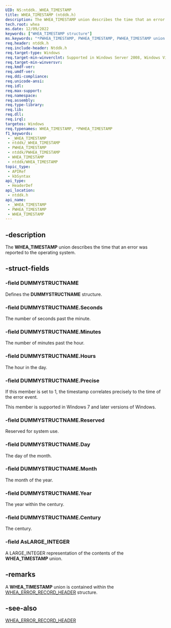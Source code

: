 ```yaml
---
UID: NS:ntddk._WHEA_TIMESTAMP
title: WHEA_TIMESTAMP (ntddk.h)
description: The WHEA_TIMESTAMP union describes the time that an error was reported to the operating system.
tech.root: whea
ms.date: 12/09/2022
keywords: ["WHEA_TIMESTAMP structure"]
ms.keywords: "*PWHEA_TIMESTAMP, PWHEA_TIMESTAMP, PWHEA_TIMESTAMP union pointer [WHEA Drivers and Applications], WHEA_TIMESTAMP, WHEA_TIMESTAMP union [WHEA Drivers and Applications], _WHEA_TIMESTAMP, ntddk/PWHEA_TIMESTAMP, ntddk/WHEA_TIMESTAMP, whea.whea_timestamp, whearef_d0fafe3b-0cea-4adf-a68a-b565e04ae258.xml"
req.header: ntddk.h
req.include-header: Ntddk.h
req.target-type: Windows
req.target-min-winverclnt: Supported in Windows Server 2008, Windows Vista SP1, and later versions of Windows.
req.target-min-winversvr: 
req.kmdf-ver: 
req.umdf-ver: 
req.ddi-compliance: 
req.unicode-ansi: 
req.idl: 
req.max-support: 
req.namespace: 
req.assembly: 
req.type-library: 
req.lib: 
req.dll: 
req.irql: 
targetos: Windows
req.typenames: WHEA_TIMESTAMP, *PWHEA_TIMESTAMP
f1_keywords:
 - _WHEA_TIMESTAMP
 - ntddk/_WHEA_TIMESTAMP
 - PWHEA_TIMESTAMP
 - ntddk/PWHEA_TIMESTAMP
 - WHEA_TIMESTAMP
 - ntddk/WHEA_TIMESTAMP
topic_type:
 - APIRef
 - kbSyntax
api_type:
 - HeaderDef
api_location:
 - ntddk.h
api_name:
 - _WHEA_TIMESTAMP
 - PWHEA_TIMESTAMP
 - WHEA_TIMESTAMP
---
```


## -description

The **WHEA_TIMESTAMP** union describes the time that an error was reported to the operating system.

## -struct-fields

### -field DUMMYSTRUCTNAME

Defines the **DUMMYSTRUCTNAME** structure.

### -field DUMMYSTRUCTNAME.Seconds

The number of seconds past the minute.

### -field DUMMYSTRUCTNAME.Minutes

The number of minutes past the hour.

### -field DUMMYSTRUCTNAME.Hours

The hour in the day.

### -field DUMMYSTRUCTNAME.Precise

If this member is set to 1, the timestamp correlates precisely to the time of the error event.

This member is supported in Windows 7 and later versions of Windows.

### -field DUMMYSTRUCTNAME.Reserved

Reserved for system use.

### -field DUMMYSTRUCTNAME.Day

The day of the month.

### -field DUMMYSTRUCTNAME.Month

The month of the year.

### -field DUMMYSTRUCTNAME.Year

The year within the century.

### -field DUMMYSTRUCTNAME.Century

The century.

### -field AsLARGE_INTEGER

A LARGE_INTEGER representation of the contents of the **WHEA_TIMESTAMP** union.

## -remarks

A **WHEA_TIMESTAMP** union is contained within the [WHEA_ERROR_RECORD_HEADER](./ns-ntddk-_whea_error_record_header.md) structure.

## -see-also

[WHEA_ERROR_RECORD_HEADER](./ns-ntddk-_whea_error_record_header.md)